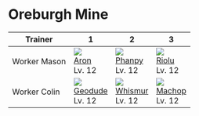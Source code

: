 # Oreburgh Mine

Trainer      | 1                                 | 2                                 | 3                                 
---          | ---                               | ---                               | ---                               
Worker Mason | ![][304]<br> [Aron]<br> Lv. 12    | ![][231]<br> [Phanpy]<br> Lv. 12  | ![][447]<br> [Riolu]<br> Lv. 12   
Worker Colin | ![][074]<br> [Geodude]<br> Lv. 12 | ![][293]<br> [Whismur]<br> Lv. 12 | ![][066]<br> [Machop]<br> Lv. 12  



[Machop]: ../../pokemon_changes/066/
[Geodude]: ../../pokemon_changes/074/
[Phanpy]: ../../pokemon_changes/231/
[Whismur]: ../../pokemon_changes/293/
[Aron]: ../../pokemon_changes/304/
[Riolu]: ../../pokemon_changes/447/
[066]: ../img/pokemon/066.png
[074]: ../img/pokemon/074.png
[231]: ../img/pokemon/231.png
[293]: ../img/pokemon/293.png
[304]: ../img/pokemon/304.png
[447]: ../img/pokemon/447.png

